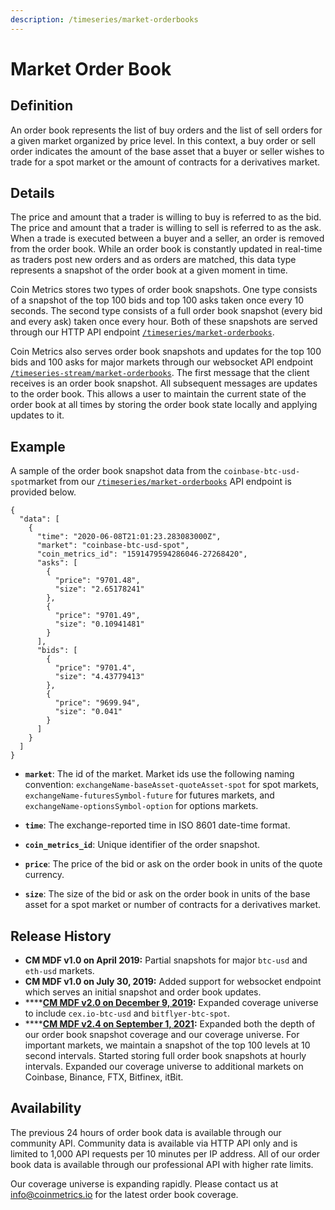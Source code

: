```yaml
---
description: /timeseries/market-orderbooks
---
```


# Market Order Book

## **Definition**

An order book represents the list of buy orders and the list of sell orders for a given market organized by price level.  In this context, a buy order or sell order indicates the amount of the base asset that a buyer or seller wishes to trade for a spot market or the amount of contracts for a derivatives market. 

## Details

The price and amount that a trader is willing to buy is referred to as the bid. The price and amount that a trader is willing to sell is referred to as the ask. When a trade is executed between a buyer and a seller, an order is removed from the order book. While an order book is constantly updated in real-time as traders post new orders and as orders are matched, this data type represents a snapshot of the order book at a given moment in time. 

Coin Metrics stores two types of order book snapshots. One type consists of a snapshot of the top 100 bids and top 100 asks taken once every 10 seconds.  The second type consists of a full order book snapshot \(every bid and every ask\) taken once every hour. Both of these snapshots are served through our HTTP API endpoint [`/timeseries/market-orderbooks`](https://docs.coinmetrics.io/api/v4#operation/getTimeseriesMarketOrderbooks).

Coin Metrics also serves order book snapshots and updates for the top 100 bids and 100 asks for major markets through our websocket API endpoint [`/timeseries-stream/market-orderbooks`](https://docs.coinmetrics.io/api/v4#operation/getTimeseriesStreamMarketOrderbooks). The first message that the client receives is an order book snapshot. All subsequent messages are updates to the order book. This allows a user to maintain the current state of the order book at all times by storing the order book state locally and applying updates to it.  

## **Example**

A sample of the order book snapshot data from the `coinbase-btc-usd-spot`market from our  [`/timeseries/market-orderbooks`](https://docs.coinmetrics.io/api/v4#operation/getTimeseriesMarketOrderbooks) API endpoint is provided below. 

```text
{
  "data": [
    {
      "time": "2020-06-08T21:01:23.283083000Z",
      "market": "coinbase-btc-usd-spot",
      "coin_metrics_id": "1591479594286046-27268420",
      "asks": [
        {
          "price": "9701.48",
          "size": "2.65178241"
        },
        {
          "price": "9701.49",
          "size": "0.10941481"
        }
      ],
      "bids": [
        {
          "price": "9701.4",
          "size": "4.43779413"
        },
        {
          "price": "9699.94",
          "size": "0.041"
        }
      ]
    }
  ]
}
```

* **`market`**:  The id of the market. Market ids use the following naming convention: `exchangeName-baseAsset-quoteAsset-spot` for spot markets, `exchangeName-futuresSymbol-future` for futures markets, and `exchangeName-optionsSymbol-option` for options markets. 

* **`time`**:  The exchange-reported time in ISO 8601 date-time format. 
* **`coin_metrics_id`**:   Unique identifier of the order snapshot. 
* **`price`**:  The price of the bid or ask on the order book in units of the quote currency. 
* **`size`**: The size of the bid or ask on the order book in units of the base asset for a spot market or number of contracts for a derivatives market.

## Release History

* **CM MDF v1.0 on April 2019:** Partial snapshots for major `btc-usd` and `eth-usd` markets.  
* **CM MDF v1.0 on July 30, 2019:** Added support for websocket endpoint which serves an initial snapshot and order book updates.  
* \*\*\*\*[**CM MDF v2.0 on December 9, 2019**](https://coinmetrics.io/release-of-cm-market-data-feed-version-2-0/)**:** Expanded coverage universe to include `cex.io-btc-usd` and  `bitflyer-btc-spot`. 
* \*\*\*\*[**CM MDF v2.4 on September 1, 2021**](https://coinmetrics.io/cm-market-data-feed-v2-4-release-notes/)**:** Expanded both the depth of our order book snapshot coverage and our coverage universe. For important markets, we maintain a snapshot of the top 100 levels at 10 second intervals. Started storing full order book snapshots at hourly intervals. Expanded our coverage universe to additional markets on Coinbase, Binance, FTX, Bitfinex, itBit.

## **Availability**

The previous 24 hours of order book data is available through our community API.  Community data is available via HTTP API only and is limited to 1,000 API requests per 10 minutes per IP address. All of our order book data is available through our professional API with higher rate limits.  

Our coverage universe is expanding rapidly. Please contact us at info@coinmetrics.io for the latest order book coverage. 

